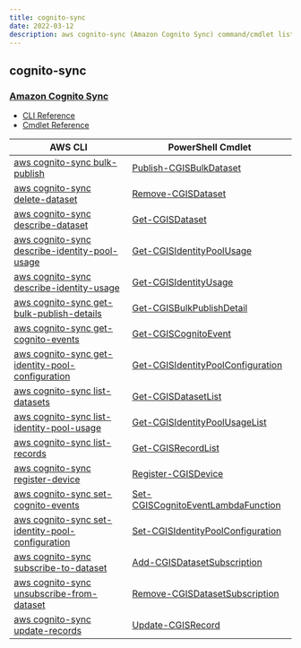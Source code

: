 ```yaml
---
title: cognito-sync
date: 2022-03-12
description: aws cognito-sync (Amazon Cognito Sync) command/cmdlet list.
---
```


## cognito-sync

### [Amazon Cognito Sync](https://aws.amazon.com/cognito/)

* [CLI Reference](https://docs.aws.amazon.com/cli/latest/reference/cognito-sync/index.html)
* [Cmdlet Reference](https://docs.aws.amazon.com/powershell/latest/reference/items/Amazon_Cognito_Sync_cmdlets.html)

|AWS CLI|PowerShell Cmdlet|
|----|----|
|[aws cognito-sync bulk-publish](https://docs.aws.amazon.com/cli/latest/reference/cognito-sync/bulk-publish.html)|[Publish-CGISBulkDataset](https://docs.aws.amazon.com/powershell/latest/reference/items/Publish-CGISBulkDataset.html)|
|[aws cognito-sync delete-dataset](https://docs.aws.amazon.com/cli/latest/reference/cognito-sync/delete-dataset.html)|[Remove-CGISDataset](https://docs.aws.amazon.com/powershell/latest/reference/items/Remove-CGISDataset.html)|
|[aws cognito-sync describe-dataset](https://docs.aws.amazon.com/cli/latest/reference/cognito-sync/describe-dataset.html)|[Get-CGISDataset](https://docs.aws.amazon.com/powershell/latest/reference/items/Get-CGISDataset.html)|
|[aws cognito-sync describe-identity-pool-usage](https://docs.aws.amazon.com/cli/latest/reference/cognito-sync/describe-identity-pool-usage.html)|[Get-CGISIdentityPoolUsage](https://docs.aws.amazon.com/powershell/latest/reference/items/Get-CGISIdentityPoolUsage.html)|
|[aws cognito-sync describe-identity-usage](https://docs.aws.amazon.com/cli/latest/reference/cognito-sync/describe-identity-usage.html)|[Get-CGISIdentityUsage](https://docs.aws.amazon.com/powershell/latest/reference/items/Get-CGISIdentityUsage.html)|
|[aws cognito-sync get-bulk-publish-details](https://docs.aws.amazon.com/cli/latest/reference/cognito-sync/get-bulk-publish-details.html)|[Get-CGISBulkPublishDetail](https://docs.aws.amazon.com/powershell/latest/reference/items/Get-CGISBulkPublishDetail.html)|
|[aws cognito-sync get-cognito-events](https://docs.aws.amazon.com/cli/latest/reference/cognito-sync/get-cognito-events.html)|[Get-CGISCognitoEvent](https://docs.aws.amazon.com/powershell/latest/reference/items/Get-CGISCognitoEvent.html)|
|[aws cognito-sync get-identity-pool-configuration](https://docs.aws.amazon.com/cli/latest/reference/cognito-sync/get-identity-pool-configuration.html)|[Get-CGISIdentityPoolConfiguration](https://docs.aws.amazon.com/powershell/latest/reference/items/Get-CGISIdentityPoolConfiguration.html)|
|[aws cognito-sync list-datasets](https://docs.aws.amazon.com/cli/latest/reference/cognito-sync/list-datasets.html)|[Get-CGISDatasetList](https://docs.aws.amazon.com/powershell/latest/reference/items/Get-CGISDatasetList.html)|
|[aws cognito-sync list-identity-pool-usage](https://docs.aws.amazon.com/cli/latest/reference/cognito-sync/list-identity-pool-usage.html)|[Get-CGISIdentityPoolUsageList](https://docs.aws.amazon.com/powershell/latest/reference/items/Get-CGISIdentityPoolUsageList.html)|
|[aws cognito-sync list-records](https://docs.aws.amazon.com/cli/latest/reference/cognito-sync/list-records.html)|[Get-CGISRecordList](https://docs.aws.amazon.com/powershell/latest/reference/items/Get-CGISRecordList.html)|
|[aws cognito-sync register-device](https://docs.aws.amazon.com/cli/latest/reference/cognito-sync/register-device.html)|[Register-CGISDevice](https://docs.aws.amazon.com/powershell/latest/reference/items/Register-CGISDevice.html)|
|[aws cognito-sync set-cognito-events](https://docs.aws.amazon.com/cli/latest/reference/cognito-sync/set-cognito-events.html)|[Set-CGISCognitoEventLambdaFunction](https://docs.aws.amazon.com/powershell/latest/reference/items/Set-CGISCognitoEventLambdaFunction.html)|
|[aws cognito-sync set-identity-pool-configuration](https://docs.aws.amazon.com/cli/latest/reference/cognito-sync/set-identity-pool-configuration.html)|[Set-CGISIdentityPoolConfiguration](https://docs.aws.amazon.com/powershell/latest/reference/items/Set-CGISIdentityPoolConfiguration.html)|
|[aws cognito-sync subscribe-to-dataset](https://docs.aws.amazon.com/cli/latest/reference/cognito-sync/subscribe-to-dataset.html)|[Add-CGISDatasetSubscription](https://docs.aws.amazon.com/powershell/latest/reference/items/Add-CGISDatasetSubscription.html)|
|[aws cognito-sync unsubscribe-from-dataset](https://docs.aws.amazon.com/cli/latest/reference/cognito-sync/unsubscribe-from-dataset.html)|[Remove-CGISDatasetSubscription](https://docs.aws.amazon.com/powershell/latest/reference/items/Remove-CGISDatasetSubscription.html)|
|[aws cognito-sync update-records](https://docs.aws.amazon.com/cli/latest/reference/cognito-sync/update-records.html)|[Update-CGISRecord](https://docs.aws.amazon.com/powershell/latest/reference/items/Update-CGISRecord.html)|

